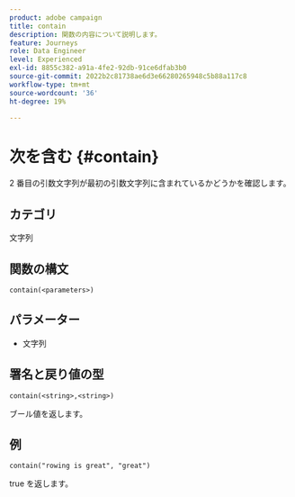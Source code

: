 ```yaml
---
product: adobe campaign
title: contain
description: 関数の内容について説明します。
feature: Journeys
role: Data Engineer
level: Experienced
exl-id: 8855c382-a91a-4fe2-92db-91ce6dfab3b0
source-git-commit: 2022b2c81738ae6d3e66280265948c5b88a117c8
workflow-type: tm+mt
source-wordcount: '36'
ht-degree: 19%

---
```


# 次を含む {#contain}

2 番目の引数文字列が最初の引数文字列に含まれているかどうかを確認します。

## カテゴリ

文字列

## 関数の構文

`contain(<parameters>)`

## パラメーター

* 文字列

## 署名と戻り値の型

`contain(<string>,<string>)`

ブール値を返します。

## 例

`contain("rowing is great", "great")`

true を返します。
